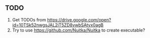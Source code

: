 ## TODO
1) Get TODOs from https://drive.google.com/open?id=10TSk52nwgsJAL2iT5ZD8vwbSAtyx0agB
2) Try to use https://github.com/Nuitka/Nuitka to create executable?
